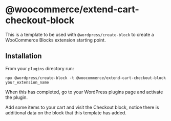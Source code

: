 # @woocommerce/extend-cart-checkout-block

This is a template to be used with `@wordpress/create-block` to create a WooCommerce Blocks extension starting point.

## Installation
From your `plugins` directory run:
```
npx @wordpress/create-block -t @woocommerce/extend-cart-checkout-block your_extension_name
```

When this has completed, go to your WordPress plugins page and activate the plugin.

Add some items to your cart and visit the Checkout block, notice there is additional data on the block that this
template has added.
